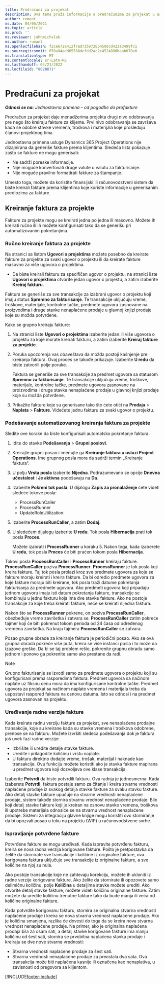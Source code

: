 ```yaml
---
title: Predračuni za projekat
description: Ova tema pruža informacije o predračunima za projekat u usluzi Project Operations.
author: rumant
ms.date: 04/06/2021
ms.topic: article
ms.prod: ''
ms.reviewer: johnmichalak
ms.author: rumant
ms.openlocfilehash: f2ce672a412f7ad73b072854590cd423a3499fc1
ms.sourcegitcommit: 650a84add65588defdd2ac2c4524806baab070e0
ms.translationtype: MT
ms.contentlocale: sr-Latn-RS
ms.lasthandoff: 04/21/2022
ms.locfileid: "8628871"
---
```

# <a name="proforma-project-invoices"></a>Predračuni za projekat

_**Odnosi se na:** Jednostavna primena – od pogodbe do profakture_

Predračun za projekat daje menadžerima projekta drugi nivo odobravanja pre nego što kreiraju fakture za klijente. Prvi nivo odobravanja se završava kada se odobre stavke vremena, troškova i materijala koje prosleđuju članovi projektnog tima.

Jednostavna primena usluge Dynamics 365 Project Operations nije dizajnirana da generiše fakture prema klijentima. Sledeća lista pokazuje zašto se fakture ne mogu generisati:

- Ne sadrži poreske informacije.
- Nije moguće konvertovati druge valute u valutu za fakturisanje.
- Nije moguće pravilno formatirati fakture za štampanje.

Umesto toga, možete da koristite finansijski ili računovodstveni sistem da biste kreirali fakture prema klijentima koje koriste informacije u generisanim predlozima za fakture.

## <a name="creating-project-invoices"></a>Kreiranje faktura za projekte

Fakture za projekte mogu se kreirati jedna po jedna ili masovno. Možete ih kreirati ručno ili ih možete konfigurisati tako da se generišu pri automatizovanim pokretanjima.

### <a name="manually-create-project-invoices"></a>Ručno kreiranje faktura za projekte 

Na stranici sa listom **Ugovori o projektima** možete posebno da kreirate fakture za projekte za svaki ugovor o projektu ili da kreirate fakture masovno za više ugovora o projektima.

   - Da biste kreirali fakturu za specifičan ugovor o projektu, na stranici liste **Ugovori o projektima** otvorite jedan ugovor o projektu, a zatim izaberite **Kreiraj fakturu**.

   Faktura se generiše za sve transakcije za izabrani ugovor o projektu koji imaju status **Spremno za fakturisanje**. Te transakcije uključuju vreme, troškove, materijale, kontrolne tačke, predmete ugovora zasnovane na proizvodima i druge stavke nenaplaćene prodaje u glavnoj knjizi prodaje koje su možda potvrđene.

Kako se grupno kreiraju fakture:

1. Na stranici liste **Ugovori o projektima** izaberite jedan ili više ugovora o projektu za koje morate kreirati fakturu, a zatim izaberite **Kreiraj fakture za projekte**.
2. Poruka upozorenja vas obaveštava da možda postoji kašnjenje pre kreiranja faktura. Ovaj proces se takođe prikazuje. Izaberite **U redu** da biste zatvorili polje poruke.

   Faktura se generiše za sve transakcije za predmet ugovora sa statusom **Spremno za fakturisanje**. Te transakcije uključuju vreme, troškove, materijale, kontrolne tačke, predmete ugovora zasnovane na proizvodima i druge stavke nenaplaćene prodaje u glavnoj knjizi prodaje koje su možda potvrđene.

3. Prikažite fakture koje su generisane tako što ćete otići na **Prodaja** \> **Naplata** \> **Fakture**. Videćete jednu fakturu za svaki ugovor o projektu.

### <a name="set-up-automated-creation-of-project-invoices"></a>Podešavanje automatizovanog kreiranja faktura za projekte 

Sledite ove korake da biste konfigurisali automatsko pokretanje faktura.

1. Idite do stavke **Podešavanja** \> **Grupni poslovi**.
2. Kreirajte grupni posao i imenujte ga **Kreiranje faktura u usluzi Project Operations**. Ime grupnog posla mora da sadrži termin „Kreiranje faktura“.
3. U polju **Vrsta posla** izaberite **Nijedna**. Podrazumevano se opcije **Dnevna učestalost** i **Je aktivna** podešavaju na **Da**.
4. Izaberite **Pokreni tok posla**. U dijalogu **Zapis za pronalaženje** ćete videti sledeće tokove posla:

    - ProcessRunCaller
    - ProcessRunner
    - UpdateRoleUtilization

5. Izaberite **ProcessRunCaller**, a zatim **Dodaj**.
6. U sledećem dijalogu izaberite **U redu**. Tok posla **Hibernacija** prati tok posla **Proces**.

    Možete izabrati i **ProcessRunner** u koraku 5. Nakon toga, kada izaberete **U redu**, tok posla **Proces** će biti praćen tokom posla **Hibernacija**.

Tokovi posla **ProcessRunCaller** i **ProcessRunner** kreiraju fakture. **ProcessRunCaller** poziva **ProcessRunner**. **ProcessRunner** je tok posla koji kreira fakture. Taj tok posla prolazi kroz sve predmete ugovora za koje se fakture moraju kreirati i kreira fakture. Da bi odredio predmete ugovora za koje fakture moraju biti kreirane, tok posla traži datume pokretanja fakturisanja za predmete ugovora. Ako predmeti ugovora koji pripadaju jednom ugovoru imaju isti datum pokretanja fakture, transakcije se kombinuju u jednu fakturu koja ima dve stavke fakture. Ako ne postoje transakcije za koje treba kreirati fakture, neće se kreirati nijedna faktura.

Nakon što se **ProcessRunner** pokrene, on poziva **ProcessRunCaller**, obezbeđuje vreme završetka i zatvara se. **ProcessRunCaller** zatim pokreće tajmer koji će biti pokrenut tokom perioda od 24 časa od određenog vremena završetka. Na kraju tajmera **ProcessRunCaller** se zatvara.

Posao grupne obrade za kreiranje faktura je periodični posao. Ako se ova grupna obrada pokreće više puta, kreira se više instanci posla i to može da izazove greške. Da bi se taj problem rešio, pokrenite grupnu obradu samo jednom i ponovo ga pokrenite samo ako prestane da radi.

> [!NOTE]
> Grupno fakturisanje se izvodi samo za predmete ugovora o projektu koji su konfigurisani prema rasporedima faktura. Predmet ugovora sa načinom naplate uz fiksnu cenu mora da ima konfigurisane kontrolne tačke. Predmet ugovora za projekat sa načinom naplate vremena i materijala treba da uspostavi raspored faktura na osnovu datuma. Isto se odnosi i na predmet ugovora zasnovan na projektu.      
 
### <a name="edit-a-draft-invoice"></a>Uređivanje radne verzije fakture

Kada kreirate radnu verziju fakture za projekat, sve nenaplaćene prodajne transakcije, koje su kreirane kada su stavke vremena i troškova odobrene, prenose se na fakturu. Možete izvršiti sledeća podešavanja dok je faktura još uvek fazi radne verzije:

- Izbrišite ili uredite detalje stavke fakture.
- Uredite i prilagodite količinu i vrstu naplate.
- U fakturu direktno dodajte vreme, trošak, materijal i naknade kao transakcije. Ovu funkciju možete koristiti ako je stavka fakture mapirana u predmet ugovora koji dozvoljava ove klase transakcija.

Izaberite **Potvrdi** da biste potvrdili fakturu. Ova radnja je jednosmerna. Kada izaberete **Potvrdi**, faktura postaje samo za čitanje i kreira stvarne vrednosti naplaćene prodaje iz svakog detalja stavke fakture za svaku stavku fakture. Ako detalj stavke fakture upućuje na stvarne vrednosti nenaplaćene prodaje, sistem takođe stornira stvarnu vrednost nenaplaćene prodaje. Bilo koji detalj stavke fakture koji je kreiran na osnovu stavke vremena, troškova ili upotrebe materijala odnosiće se na stvarnu vrednost nenaplaćene prodaje. Sistemi za integraciju glavne knjige mogu koristiti ovo storniranje da bi opozvali posao u toku na projektu (WIP) u računovodstvene svrhe.

### <a name="correct-a-confirmed-invoice"></a>Ispravljanje potvrđene fakture

Potvrđene fakture se mogu uređivati. Kada ispravite potvrđenu fakturu, kreira se nova radna verzija korigovane fakture. Pošto je pretpostavka da želite da stornirate sve transakcije i količine iz originalne fakture, ova korigovana faktura uključuje sve transakcije iz originalne fakture, a sve količine na njoj su nula.

Ako postoje transakcije koje ne zahtevaju korekciju, možete ih ukloniti iz radne verzije korigovane fakture. Ako želite da stornirate ili opozovete samo delimičnu količinu, polje **Količina** u detaljima stavke možete urediti. Ako otvorite detalj stavke fakture, možete videti količinu originalne fakture. Zatim možete da uredite količinu trenutne fakture tako da bude manja ili veća od količine originalne fakture.

Kada potvrdite korigovanu fakturu, stornira se originalna stvarna vrednosti naplaćene prodaje i kreira se nova stvarna vrednost naplaćene prodaje. Ako je količina smanjena, razlika će dovesti do toga da se kreira nova stvarna vrednost nenaplaćene prodaje. Na primer, ako je originalna naplaćena prodaja bila za osam sati, a detalj stavke korigovane fakture ima manju količinu od šest sati, stornira se prvobitna naplaćena stavka prodaje i kreiraju se dve nove stvarne vrednosti:

- Stvarna vrednosti naplaćene prodaje za šest sati.
- Stvarna vrednosti nenaplaćene prodaje za preostala dva sata. Ova transakcija može biti naplaćena kasnije ili označena kao nenaplativa, u zavisnosti od pregovora sa klijentom.



[!INCLUDE[footer-include](../../includes/footer-banner.md)]
